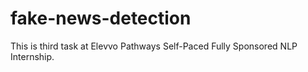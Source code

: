 # fake-news-detection
This is third task at Elevvo Pathways Self-Paced Fully Sponsored NLP Internship.
